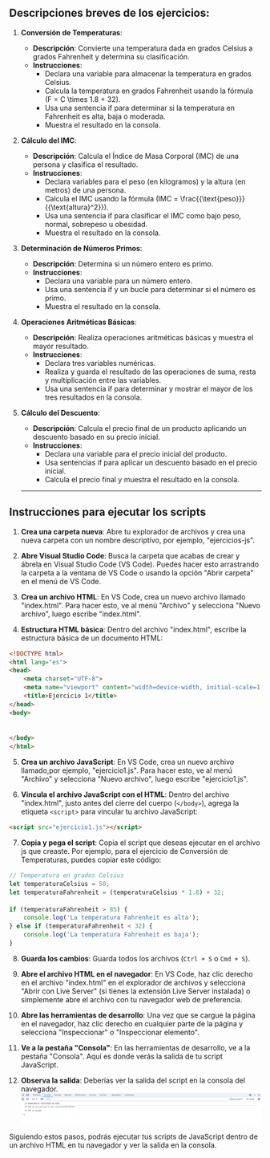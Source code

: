 ## Descripciones breves de los ejercicios:

1. **Conversión de Temperaturas**:
   - **Descripción**: Convierte una temperatura dada en grados Celsius a grados Fahrenheit y determina su clasificación.
   - **Instrucciones**: 
     - Declara una variable para almacenar la temperatura en grados Celsius.
     - Calcula la temperatura en grados Fahrenheit usando la fórmula \(F = C \times 1.8 + 32\).
     - Usa una sentencia if para determinar si la temperatura en Fahrenheit es alta, baja o moderada.
     - Muestra el resultado en la consola.

2. **Cálculo del IMC**:
   - **Descripción**: Calcula el Índice de Masa Corporal (IMC) de una persona y clasifica el resultado.
   - **Instrucciones**: 
     - Declara variables para el peso (en kilogramos) y la altura (en metros) de una persona.
     - Calcula el IMC usando la fórmula \(IMC = \frac{{\text{peso}}}{{\text{altura}^2}}\).
     - Usa una sentencia if para clasificar el IMC como bajo peso, normal, sobrepeso u obesidad.
     - Muestra el resultado en la consola.

3. **Determinación de Números Primos**:
   - **Descripción**: Determina si un número entero es primo.
   - **Instrucciones**: 
     - Declara una variable para un número entero.
     - Usa una sentencia if y un bucle para determinar si el número es primo.
     - Muestra el resultado en la consola.

4. **Operaciones Aritméticas Básicas**:
   - **Descripción**: Realiza operaciones aritméticas básicas y muestra el mayor resultado.
   - **Instrucciones**: 
     - Declara tres variables numéricas.
     - Realiza y guarda el resultado de las operaciones de suma, resta y multiplicación entre las variables.
     - Usa una sentencia if para determinar y mostrar el mayor de los tres resultados en la consola.

5. **Cálculo del Descuento**:
   - **Descripción**: Calcula el precio final de un producto aplicando un descuento basado en su precio inicial.
   - **Instrucciones**: 
     - Declara una variable para el precio inicial del producto.
     - Usa sentencias if para aplicar un descuento basado en el precio inicial.
     - Calcula el precio final y muestra el resultado en la consola.
    ***

## Instrucciones para ejecutar los scripts

1. **Crea una carpeta nueva**: Abre tu explorador de archivos y crea una nueva carpeta con un nombre descriptivo, por ejemplo, "ejercicios-js".

2. **Abre Visual Studio Code**: Busca la carpeta que acabas de crear y ábrela en Visual Studio Code (VS Code). Puedes hacer esto arrastrando la carpeta a la ventana de VS Code o usando la opción "Abrir carpeta" en el menú de VS Code.

3. **Crea un archivo HTML**: En VS Code, crea un nuevo archivo llamado "index.html". Para hacer esto, ve al menú "Archivo" y selecciona "Nuevo archivo", luego escribe "index.html".

4. **Estructura HTML básica**: Dentro del archivo "index.html", escribe la estructura básica de un documento HTML:

```html
<!DOCTYPE html>
<html lang="es">
<head>
    <meta charset="UTF-8">
    <meta name="viewport" content="width=device-width, initial-scale=1.0">
    <title>Ejercicio 1</title>
</head>
<body>


</body>
</html>
```

5. **Crea un archivo JavaScript**: En VS Code, crea un nuevo archivo llamado,por ejemplo, "ejercicio1.js". Para hacer esto, ve al menú "Archivo" y selecciona "Nuevo archivo", luego escribe "ejercicio1.js".

6. **Vincula el archivo JavaScript con el HTML**: Dentro del archivo "index.html", justo antes del cierre del cuerpo (`</body>`), agrega la etiqueta `<script>` para vincular tu archivo JavaScript:

```html
<script src="ejercicio1.js"></script>
```



7. **Copia y pega el script**: Copia el script que deseas ejecutar en el archivo js que creaste. Por ejemplo, para el ejercicio de Conversión de Temperaturas, puedes copiar este código:

```javascript
// Temperatura en grados Celsius
let temperaturaCelsius = 50;
let temperaturaFahrenheit = (temperaturaCelsius * 1.8) + 32;

if (temperaturaFahrenheit > 85) {
    console.log('La temperatura Fahrenheit es alta');
} else if (temperaturaFahrenheit < 32) {
    console.log('La temperatura Fahrenheit es baja');
}
```

8. **Guarda los cambios**: Guarda todos los archivos (`Ctrl + S` o `Cmd + S`).

9. **Abre el archivo HTML en el navegador**: En VS Code, haz clic derecho en el archivo "index.html" en el explorador de archivos y selecciona "Abrir con Live Server" (si tienes la extensión Live Server instalada) o simplemente abre el archivo con tu navegador web de preferencia.

10. **Abre las herramientas de desarrollo**: Una vez que se cargue la página en el navegador, haz clic derecho en cualquier parte de la página y selecciona "Inspeccionar" o "Inspeccionar elemento".

11. **Ve a la pestaña "Consola"**: En las herramientas de desarrollo, ve a la pestaña "Consola". Aquí es donde verás la salida de tu script JavaScript.

12. **Observa la salida**: Deberías ver la salida del script en la consola del navegador.
    <img src="https://raw.githubusercontent.com/LudmilaBerto/ejercicios-javascript/main/Script%20ejecutado.png"/>

Siguiendo estos pasos, podrás ejecutar tus scripts de JavaScript dentro de un archivo HTML en tu navegador y ver la salida en la consola.


